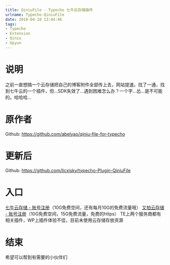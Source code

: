 ```yaml
---
title: QiniuFile - Typecho 七牛云存储插件
urlname: Typecho-QiniuFile
date: 2018-04-10 13:44:46
tags:
- Typecho
- Extension
- Qiniu
- Upyun
---
```

# 说明
之前一直想搞一个云存储把自己的博客附件全部传上去，网站提速。找了一通，找到七牛云的一个插件，但...SDK失效了...遇到困难怎么办？一个字...怂...是不可能的。哈哈哈...


<!--more-->


# 原作者
Github: https://github.com/abelyao/qiniu-file-for-typecho

# 更新后
Github: https://github.com/licxisky/typecho-Plugin-QiniuFile

# 入口
[七牛云存储 - 账号注册][1]（10G免费空间，还有每月10G的免费流量哦）
[又拍云存储 - 账号注册](https://console.upyun.com/register/?invite=Skf3IXPoG "又拍云存储 - 账号注册")（10G免费空间，15G免费流量，免费的https）
TE上两个服务商都有相关插件，WP上插件体验不佳，目前未使用云存储存放资源

# 结束
希望可以帮到有需要的小伙伴们


  [1]: https://portal.qiniu.com/signup?code=3l8yx0o370p5e